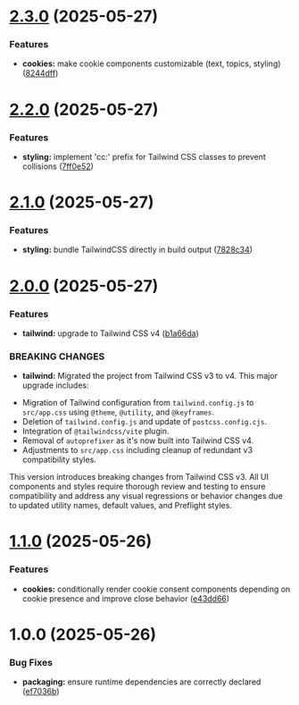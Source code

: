 # [2.3.0](https://github.com/jonasfroeller/cookiiies/compare/v2.2.0...v2.3.0) (2025-05-27)


### Features

* **cookies:** make cookie components customizable (text, topics, styling) ([8244dff](https://github.com/jonasfroeller/cookiiies/commit/8244dff2a358581f48b7e1407a9e904a20c264f3))

# [2.2.0](https://github.com/jonasfroeller/cookiiies/compare/v2.1.0...v2.2.0) (2025-05-27)


### Features

* **styling:** implement 'cc:' prefix for Tailwind CSS classes to prevent collisions ([7ff0e52](https://github.com/jonasfroeller/cookiiies/commit/7ff0e5280998ba7062a4900510d630462329a1f2))

# [2.1.0](https://github.com/jonasfroeller/cookiiies/compare/v2.0.0...v2.1.0) (2025-05-27)


### Features

* **styling:** bundle TailwindCSS directly in build output ([7828c34](https://github.com/jonasfroeller/cookiiies/commit/7828c34becf847de2f6dbf8f0a1d8875fec808f9))

# [2.0.0](https://github.com/jonasfroeller/cookiiies/compare/v1.1.0...v2.0.0) (2025-05-27)


### Features

* **tailwind:** upgrade to Tailwind CSS v4 ([b1a66da](https://github.com/jonasfroeller/cookiiies/commit/b1a66da77685830e435597dbce282bcedf23ef2a))


### BREAKING CHANGES

* **tailwind:** Migrated the project from Tailwind CSS v3 to v4.
This major upgrade includes:
- Migration of Tailwind configuration from `tailwind.config.js` to `src/app.css` using `@theme`, `@utility`, and `@keyframes`.
- Deletion of `tailwind.config.js` and update of `postcss.config.cjs`.
- Integration of `@tailwindcss/vite` plugin.
- Removal of `autoprefixer` as it's now built into Tailwind CSS v4.
- Adjustments to `src/app.css` including cleanup of redundant v3 compatibility styles.

This version introduces breaking changes from Tailwind CSS v3. All UI components and styles require thorough review and testing to ensure compatibility and address any visual regressions or behavior changes due to updated utility names, default values, and Preflight styles.

# [1.1.0](https://github.com/jonasfroeller/cookiiies/compare/v1.0.0...v1.1.0) (2025-05-26)


### Features

* **cookies:** conditionally render cookie consent components depending on cookie presence and improve close behavior ([e43dd66](https://github.com/jonasfroeller/cookiiies/commit/e43dd6629a9634c248d1c64161ad88ccd49f86d9))

# 1.0.0 (2025-05-26)


### Bug Fixes

* **packaging:** ensure runtime dependencies are correctly declared ([ef7036b](https://github.com/jonasfroeller/cookiiies/commit/ef7036b94181e36fded99aadc0714a98674a535a))
